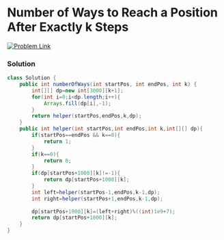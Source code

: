 # Number of Ways to Reach a Position After Exactly k Steps

[![Problem Link](https://img.shields.io/badge/-LeetCode-FFA116?style=for-the-badge&logo=LeetCode&logoColor=black)](https://leetcode.com/problems/number-of-ways-to-reach-a-position-after-exactly-k-steps/)



### Solution
```java
class Solution {
    public int numberOfWays(int startPos, int endPos, int k) {
        int[][] dp=new int[3000][k+1];
        for(int i=0;i<dp.length;i++){
            Arrays.fill(dp[i],-1);
        }
        return helper(startPos,endPos,k,dp);
    }
    public int helper(int startPos,int endPos,int k,int[][] dp){
        if(startPos==endPos && k==0){
            return 1;
        }
        if(k==0){
            return 0;
        }
        if(dp[startPos+1000][k]!=-1){
            return dp[startPos+1000][k];
        }
        int left=helper(startPos-1,endPos,k-1,dp);
        int right=helper(startPos+1,endPos,k-1,dp);
        
        dp[startPos+1000][k]=(left+right)%((int)1e9+7);
        return dp[startPos+1000][k];
    }
}

```
